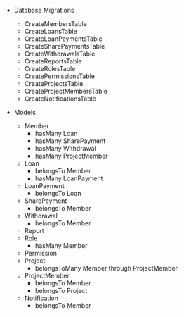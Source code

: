 - Database Migrations
  - CreateMembersTable
  - CreateLoansTable
  - CreateLoanPaymentsTable
  - CreateSharePaymentsTable
  - CreateWithdrawalsTable
  - CreateReportsTable
  - CreateRolesTable
  - CreatePermissionsTable
  - CreateProjectsTable
  - CreateProjectMembersTable
  - CreateNotificationsTable

- Models
  - Member
    - hasMany Loan
    - hasMany SharePayment
    - hasMany Withdrawal
    - hasMany ProjectMember
  - Loan
    - belongsTo Member
    - hasMany LoanPayment
  - LoanPayment
    - belongsTo Loan
  - SharePayment
    - belongsTo Member
  - Withdrawal
    - belongsTo Member
  - Report
  - Role
    - hasMany Member
  - Permission
  - Project
    - belongsToMany Member through ProjectMember
  - ProjectMember
    - belongsTo Member
    - belongsTo Project
  - Notification
    - belongsTo Member

